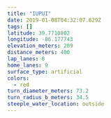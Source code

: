 ```yaml
---
title: "IUPUI"
date: 2019-01-08T04:32:07.629Z
tags: []
latitude: 39.7710802
longitude: -86.177743
elevation_meters: 209
distance_meters: 400
lap_lanes: 8
home_lanes: 9
surface_type: artificial
colors: 
  - red
turn_diameter_meters: 73.2
turn_radius_b_meters: 34.5
steeple_water_location: outside
---
```

